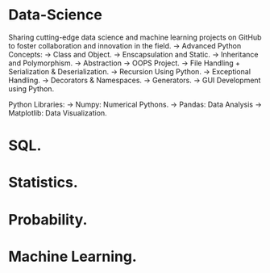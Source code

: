 # Data-Science
Sharing cutting-edge data science and machine learning projects on GitHub to foster collaboration and innovation in the field.
-> Advanced Python Concepts:
-> Class and Object. 
-> Enscapsulation and Static. 
-> Inheritance and Polymorphism. 
-> Abstraction
-> OOPS Project. 
-> File Handling + Serialization & Deserialization. 
-> Recursion Using Python. 
-> Exceptional Handling. 
-> Decorators & Namespaces. 
-> Generators. 
-> GUI Development using Python. 

Python Libraries:
-> Numpy: Numerical Pythons.
-> Pandas: Data Analysis
-> Matplotlib: Data Visualization.

# SQL.
# Statistics. 
# Probability. 
# Machine Learning. 